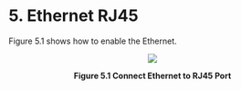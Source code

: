 # 5. Ethernet RJ45



Figure 5.1 shows how to enable the Ethernet.  
<p align="center"><img src="https://github.com/topst-development/Documentation/assets/161264431/34785210-dd85-469c-9ca1-037e0b20a53e"></p>
<p align="center"><strong>Figure 5.1 Connect Ethernet to RJ45 Port</strong></p>
